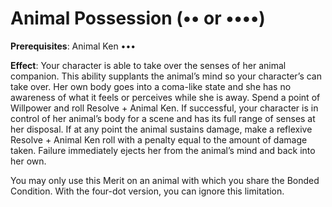 # Animal Possession (•• or ••••)
**Prerequisites**: Animal Ken •••

**Effect**: Your character is able to take over the senses of
her animal companion. This ability supplants the animal’s
mind so your character’s can take over. Her own body goes
into a coma-like state and she has no awareness of what it feels
or perceives while she is away. Spend a point of Willpower
and roll Resolve + Animal Ken. If successful, your character
is in control of her animal’s body for a scene and has its full
range of senses at her disposal. If at any point the animal
sustains damage, make a reflexive Resolve + Animal Ken
roll with a penalty equal to the amount of damage taken.
Failure immediately ejects her from the animal’s mind and
back into her own.

You may only use this Merit on an animal with which you
share the Bonded Condition. With the four-dot version, you
can ignore this limitation.